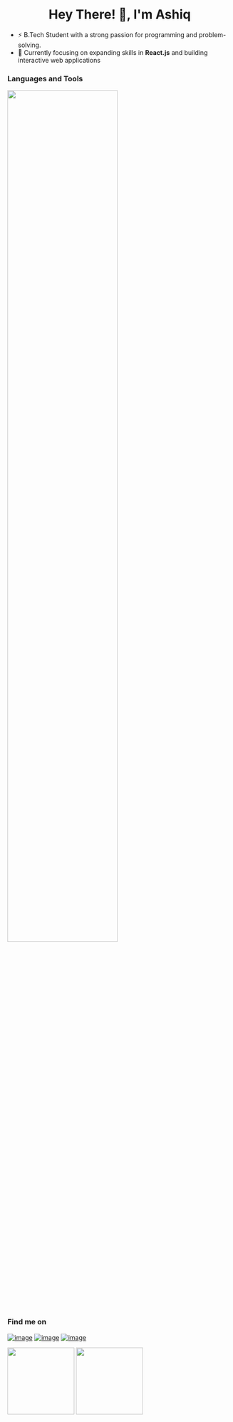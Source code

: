 <!-- ### Hi there 👋 -->
<!--
- 🔭 I’m currently working on ...
- 🌱 I’m currently learning ...
- 👯 I’m looking to collaborate on ...
- 🤔 I’m looking for help with ...
- 💬 Ask me about 
- 😄 Pronouns: ...
- 📫 How to reach me: ashiqar2002@gmail.com
- ⚡ Fun fact: ...
-->


<h1 align="center">Hey There! 👋, I'm Ashiq 
<!--   <img height="40" src="https://emoji.gg/assets/emoji/7333-parrotdance.gif"> -->
 </h1>
 
<!-- <h3 align="center">A passionate Programmer and Front-End Developer</h3> -->
- ⚡ B.Tech Student with a strong passion for programming and problem-solving.
- 🌱 Currently focusing on expanding skills in **React.js** and building interactive web applications

<h3>Languages and Tools</h3>
<p>
  <a href="https://skillicons.dev">
    <img width=70% src="https://skillicons.dev/icons?i=react,html,css,bootstrap,py,c,java,cpp,js,git,github,postgres,linux,vscode" />
  </a>
</p>


<h3>Find me on</h3>
<div>

[![image](https://img.shields.io/badge/LinkedIn-0077B5?style=for-the-badge&logo=linkedin&logoColor=white)](https://www.linkedin.com/in/ashiq-a-r-993315203/)
[![image](https://img.shields.io/badge/Instagram-E4405F?style=for-the-badge&logo=instagram&logoColor=white)](https://www.instagram.com/ashiq_abdul_hakkim/)
[![image](https://img.shields.io/badge/Gmail-D14836?style=for-the-badge&logo=gmail&logoColor=white)](mailto:ashiqar2002@gmail.com)
<!-- [![image](https://img.shields.io/badge/Twitter-1DA1F2?style=for-the-badge&logo=twitter&logoColor=white)](https://twitter.com/brantlauro) -->
</div>

<p >
  <img height= "150" src="https://github-readme-stats.vercel.app/api?username=AshiqAR&theme=react&show_icons=true&include_all_commits=true" />
  <img height= "150" src="https://github-readme-stats.vercel.app/api/top-langs/?username=AshiqAR&theme=react&layout=compact" /> 
</p>
